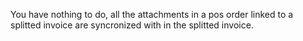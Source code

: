 You have nothing to do, all the attachments in a pos order linked to a splitted invoice are syncronized with in the splitted invoice.
